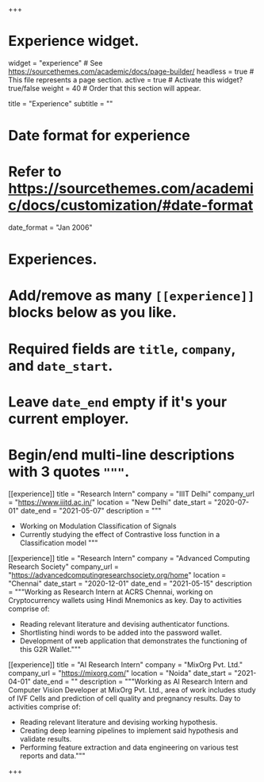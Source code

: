 +++
# Experience widget.
widget = "experience"  # See https://sourcethemes.com/academic/docs/page-builder/
headless = true  # This file represents a page section.
active = true  # Activate this widget? true/false
weight = 40  # Order that this section will appear.

title = "Experience"
subtitle = ""

# Date format for experience
#   Refer to https://sourcethemes.com/academic/docs/customization/#date-format
date_format = "Jan 2006"

# Experiences.
#   Add/remove as many `[[experience]]` blocks below as you like.
#   Required fields are `title`, `company`, and `date_start`.
#   Leave `date_end` empty if it's your current employer.
#   Begin/end multi-line descriptions with 3 quotes `"""`.
[[experience]]
  title = "Research Intern"
  company = "IIIT Delhi"
  company_url = "https://www.iiitd.ac.in/"
  location = "New Delhi"
  date_start = "2020-07-01"
  date_end = "2021-05-07"
  description = """
  * Working on Modulation Classification of Signals
  * Currently studying the effect of Contrastive loss function in a Classification model
  """
  
  [[experience]]
  title = "Research Intern"
  company = "Advanced Computing Research Society"
  company_url = "https://advancedcomputingresearchsociety.org/home"
  location = "Chennai"
  date_start = "2020-12-01"
  date_end = "2021-05-15"
  description = """Working as Research Intern at ACRS Chennai, working on Cryptocurrency wallets using Hindi Mnemonics as key. Day to activities comprise of:
  * Reading relevant literature and devising authenticator functions.
  * Shortlisting hindi words to be added into the password wallet.
  * Development of web application that demonstrates the functioning of this G2R Wallet."""

[[experience]]
  title = "AI Research Intern"
  company = "MixOrg Pvt. Ltd."
  company_url = "https://mixorg.com/"
  location = "Noida"
  date_start = "2021-04-01"
  date_end = ""
  description = """Working as AI Research Intern and Computer Vision Developer at MixOrg Pvt. Ltd., area of work includes study of IVF Cells and prediction of cell quality and pregnancy results. Day to activities comprise of:
  * Reading relevant literature and devising working hypothesis.
  * Creating deep learning pipelines to implement said hypothesis and validate results.
  * Performing feature extraction and data engineering on various test reports and data."""

+++
